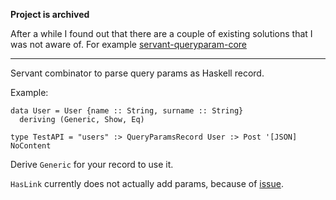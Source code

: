 **Project is archived**

After a while I found out that there are a couple of existing solutions that I was not aware of. For example [servant-queryparam-core](https://hackage.haskell.org/package/servant-queryparam-core)


---

Servant combinator to parse query params as Haskell record.

Example:

```
data User = User {name :: String, surname :: String}
  deriving (Generic, Show, Eq)

type TestAPI = "users" :> QueryParamsRecord User :> Post '[JSON] NoContent
```

Derive `Generic` for your record to use it.

`HasLink` currently does not actually add params, because of
[issue](https://github.com/haskell-servant/servant/issues/1232).
